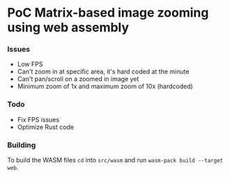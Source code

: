 # PoC Matrix-based image zooming using web assembly

### Issues
 - Low FPS
 - Can't zoom in at specific area, it's hard coded at the minute
 - Can't pan/scroll on a zoomed in image yet
 - Minimum zoom of 1x and maximum zoom of 10x (hardcoded)

### Todo
 - Fix FPS issues
 - Optimize Rust code

### Building
To build the WASM files `cd` into `src/wasm` and run `wasm-pack build --target web`.